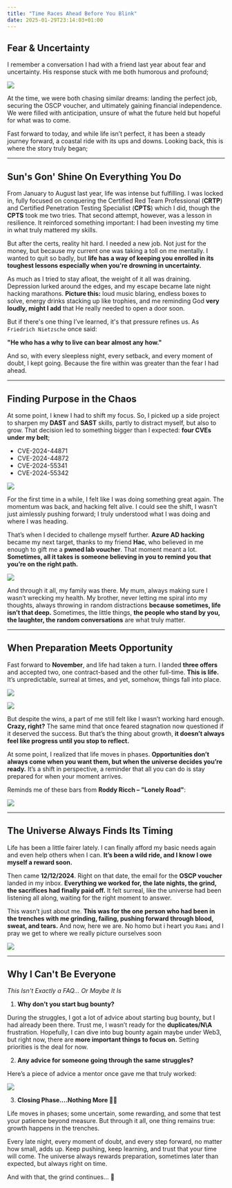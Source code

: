 ```yaml
---
title: "Time Races Ahead Before You Blink"
date: 2025-01-29T23:14:03+01:00
---
```



## **Fear & Uncertainty**

I remember a conversation I had with a friend last year about fear and uncertainty. His response stuck with me both humorous and profound;


![](https://i.imgur.com/8ysFq1C.png)

At the time, we were both chasing similar dreams: landing the perfect job, securing the OSCP voucher, and ultimately gaining financial independence. We were filled with anticipation, unsure of what the future held but hopeful for what was to come.

Fast forward to today, and while life isn’t perfect, it has been a steady journey forward, a coastal ride with its ups and downs. Looking back, this is where the story truly began;

---

## **Sun's Gon' Shine On Everything You Do**

From January to August last year, life was intense but fulfilling. I was locked in, fully focused on conquering the Certified Red Team Professional (**CRTP**) and Certified Penetration Testing Specialist (**CPTS**) which I did, though the **CPTS** took me two tries. That second attempt, however, was a lesson in resilience. It reinforced something important: I had been investing my time in what truly mattered my skills.

But after the certs, reality hit hard. I needed a new job. Not just for the money, but because my current one was taking a toll on me mentally. I wanted to quit so badly, but **life has a way of keeping you enrolled in its toughest lessons especially when you're drowning in uncertainty.**

As much as I tried to stay afloat, the weight of it all was draining. Depression lurked around the edges, and my escape became late night hacking marathons. **Picture this:** loud music blaring, endless boxes to solve, energy drinks stacking up like trophies, and me reminding God **very loudly, might I add** that He really needed to open a door soon.

But if there's one thing I’ve learned, it's that pressure refines us. As `Friedrich Nietzsche` once said:

**"He who has a why to live can bear almost any how."**

And so, with every sleepless night, every setback, and every moment of doubt, I kept going. Because the fire within was greater than the fear I had ahead.

---


## **Finding Purpose in the Chaos**


At some point, I knew I had to shift my focus. So, I picked up a side project to sharpen my **DAST** and **SAST** skills, partly to distract myself, but also to grow. That decision led to something bigger than I expected: **four CVEs under my belt**;

- CVE-2024-44871  
- CVE-2024-44872  
- CVE-2024-55341  
- CVE-2024-55342


![](https://i.imgur.com/Y0ExhDj.png)


For the first time in a while, I felt like I was doing something great again. The momentum was back, and hacking felt alive. I could see the shift, I wasn't just aimlessly pushing forward; I truly understood what I was doing and where I was heading.

That’s when I decided to challenge myself further. **Azure AD hacking** became my next target, thanks to my friend **Hac**, who believed in me enough to gift me a **pwned lab voucher**. That moment meant a lot. **Sometimes, all it takes is someone believing in you to remind you that you’re on the right path.**


![](https://i.imgur.com/9qSa9aq.png)


And through it all, my family was there. My mum, always making sure I wasn’t wrecking my health. My brother, never letting me spiral into my thoughts, always throwing in random distractions **because sometimes, life isn’t that deep.** Sometimes, the little things, **the people who stand by you, the laughter, the random conversations** are what truly matter.


---

## **When Preparation Meets Opportunity**

Fast forward to **November**, and life had taken a turn. I landed **three offers** and accepted two, one contract-based and the other full-time. **This is life.** It’s unpredictable, surreal at times, and yet, somehow, things fall into place.



![](https://i.imgur.com/SqCHXOc.png)



![](https://i.imgur.com/YxxY3le.png)



But despite the wins, a part of me still felt like I wasn’t working hard enough. **Crazy, right?** The same mind that once feared stagnation now questioned if it deserved the success. But that’s the thing about growth, **it doesn’t always feel like progress until you stop to reflect.**


At some point, I realized that life moves in phases. **Opportunities don’t always come when you want them, but when the universe decides you’re ready.** It’s a shift in perspective, a reminder that all you can do is stay prepared for when your moment arrives.

Reminds me of these bars from **Roddy Ricch – "Lonely Road"**:


![](https://i.imgur.com/g5gXYDE.png)

---

## **The Universe Always Finds Its Timing**

Life has been a little fairer lately. I can finally afford my basic needs again and even help others when I can. **It’s been a wild ride, and I know I owe myself a reward soon.**

Then came **12/12/2024**. Right on that date, the email for the **OSCP voucher** landed in my inbox. **Everything we worked for, the late nights, the grind, the sacrifices had finally paid off.** It felt surreal, like the universe had been listening all along, waiting for the right moment to answer.

This wasn’t just about me. **This was for the one person who had been in the trenches with me grinding, failing, pushing forward through blood, sweat, and tears.** And now, here we are. No homo but i heart you `Rami` and I pray we get to where we really picture ourselves soon


![](https://i.imgur.com/TcKcF6G.png)


---



## **Why I Can't Be Everyone**

_This Isn't Exactly a FAQ... Or Maybe It Is_


1. **Why don't you start bug bounty?**


During the struggles, I got a lot of advice about starting bug bounty, but I had already been there. Trust me, I wasn’t ready for the **duplicates/N\A** frustration. Hopefully, I can dive into bug bounty again maybe under Web3, but right now, there are **more important things to focus on.** Setting priorities is the deal for now.



2. **Any advice for someone going through the same struggles?**

Here’s a piece of advice a mentor once gave me that truly worked:



![](https://i.imgur.com/aeoIieT.png)

3. **Closing Phase....Nothing More 🤷‍♂️**

Life moves in phases; some uncertain, some rewarding, and some that test your patience beyond measure. But through it all, one thing remains true: growth happens in the trenches.

Every late night, every moment of doubt, and every step forward, no matter how small, adds up. Keep pushing, keep learning, and trust that your time will come. The universe always rewards preparation, sometimes later than expected, but always right on time.

And with that, the grind continues… 🚀
